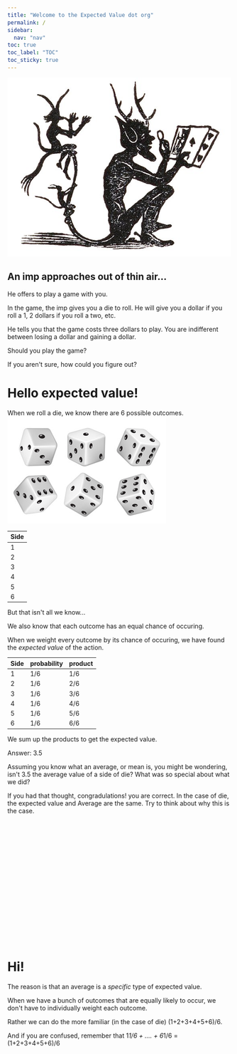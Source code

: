 ```yaml
---
title: "Welcome to the Expected Value dot org"
permalink: /
sidebar:
  nav: "nav"
toc: true
toc_label: "TOC"
toc_sticky: true
---
```

![imp](../assets/images/imp.jpeg) 


## An imp approaches out of thin air...

He offers to play a game with you. 

In the game, the imp gives you a die to roll. He will give you a dollar if you roll a 1, 2 dollars if you roll a two, etc. 

He tells you that the game costs three dollars to play. You are indifferent between losing a dollar and gaining a dollar. 

Should you play the game?

If you aren't sure, how could you figure out?

# Hello expected value!

When we roll a die, we know there are 6 possible outcomes. 
![dice](../assets/images/dierolling.jpeg)

| Side  |
| ------------- |
| 1 |
| 2 |
| 3 |
| 4 |
| 5 |
| 6 |

But that isn't all we know...

We also know that each outcome has an equal chance of occuring. 

When we weight every outcome by its chance of occuring, we have found the *expected value* of the action.


| Side  | probability | product  | 
| ------------- | ------------- | ------------- |
| 1 | 1/6  | 1/6  | 
| 2  | 1/6  | 2/6 | 
| 3 | 1/6  | 3/6  | 
| 4  | 1/6  | 4/6 | 
| 5 | 1/6  | 5/6  | 
| 6  | 1/6  | 6/6 | 

We sum up the products to get the expected value.

Answer: 3.5


Assuming you know what an average, or mean is, you might be wondering, isn't 3.5 the average value of a side of die? What was so special about what we did?

If you had that thought, congradulations! you are correct. In the case of die, the expected value and Average are the same. Try to think about why this is the case.


<br/><br/>
<br/><br/>
<br/><br/>
<br/><br/>
<br/><br/>
<br/><br/>
<br/><br/>
<br/><br/>

# Hi!

The reason is that an average is a *specific* type of expected value. 

When we have a bunch of outcomes that are equally likely to occur, we don't have to individually weight each outcome. 

Rather we can do the more familiar (in the case of die) (1+2+3+4+5+6)/6. 

And if you are confused, remember that 1*1/6 + .... + 6*1/6 = (1+2+3+4+5+6)/6


